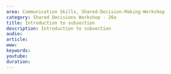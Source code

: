```yaml
---
area: Communication Skills, Shared-Decision-Making-Workshop
category: Shared Decisions Workshop - 26a
title: Introduction to subsection
description: Introduction to subsection
audio: 
article: 
www: 
keywords: 
youtube: 
duration: 
--- 
```

